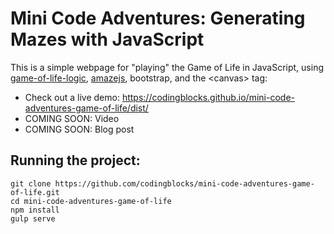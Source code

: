 # Mini Code Adventures: Generating Mazes with JavaScript
This is a simple webpage for "playing" the Game of Life in JavaScript, using [game-of-life-logic](https://www.npmjs.com/package/game-of-life-logic), [amazejs](https://github.com/erniehs/amaze), bootstrap, and the &lt;canvas&gt; tag:

* Check out a live demo: https://codingblocks.github.io/mini-code-adventures-game-of-life/dist/
* COMING SOON: Video
* COMING SOON: Blog post

## Running the project:

```
git clone https://github.com/codingblocks/mini-code-adventures-game-of-life.git
cd mini-code-adventures-game-of-life
npm install
gulp serve
```
